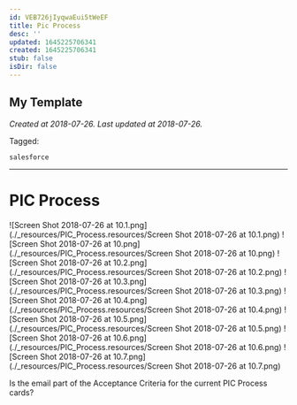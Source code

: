 ```yaml
---
id: VEB726jIyqwaEui5tWeEF
title: Pic Process
desc: ''
updated: 1645225706341
created: 1645225706341
stub: false
isDir: false
---
```

My Template
---

_Created at 2018-07-26._
_Last updated at 2018-07-26._



Tagged: 
```
salesforce
```


---

# PIC Process


![Screen Shot 2018-07-26 at 10.1.png](./_resources/PIC_Process.resources/Screen Shot 2018-07-26 at 10.1.png)
![Screen Shot 2018-07-26 at 10.png](./_resources/PIC_Process.resources/Screen Shot 2018-07-26 at 10.png)
![Screen Shot 2018-07-26 at 10.2.png](./_resources/PIC_Process.resources/Screen Shot 2018-07-26 at 10.2.png)
![Screen Shot 2018-07-26 at 10.3.png](./_resources/PIC_Process.resources/Screen Shot 2018-07-26 at 10.3.png)
![Screen Shot 2018-07-26 at 10.4.png](./_resources/PIC_Process.resources/Screen Shot 2018-07-26 at 10.4.png)
![Screen Shot 2018-07-26 at 10.5.png](./_resources/PIC_Process.resources/Screen Shot 2018-07-26 at 10.5.png)
![Screen Shot 2018-07-26 at 10.6.png](./_resources/PIC_Process.resources/Screen Shot 2018-07-26 at 10.6.png)
![Screen Shot 2018-07-26 at 10.7.png](./_resources/PIC_Process.resources/Screen Shot 2018-07-26 at 10.7.png)

Is the email part of the Acceptance Criteria for the current PIC Process cards?

